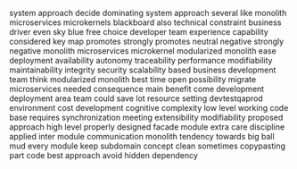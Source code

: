 system approach decide dominating system approach several like monolith microservices microkernels blackboard also technical constraint business driver even sky blue free choice developer team experience capability considered key map promotes strongly promotes neutral negative strongly negative monolith microservices microkernel modularized monolith ease deployment availability autonomy traceability performance modifiability maintainability integrity security scalability based business development team think modularized monolith best time open possibility migrate microservices needed consequence main benefit come development deployment area team could save lot resource setting devtestqaprod environment cost development cognitive complexity low level working code base requires synchronization meeting extensibility modifiability proposed approach high level properly designed facade module extra care discipline applied inter module communication monolith tendency towards big ball mud every module keep subdomain concept clean sometimes copypasting part code best approach avoid hidden dependency